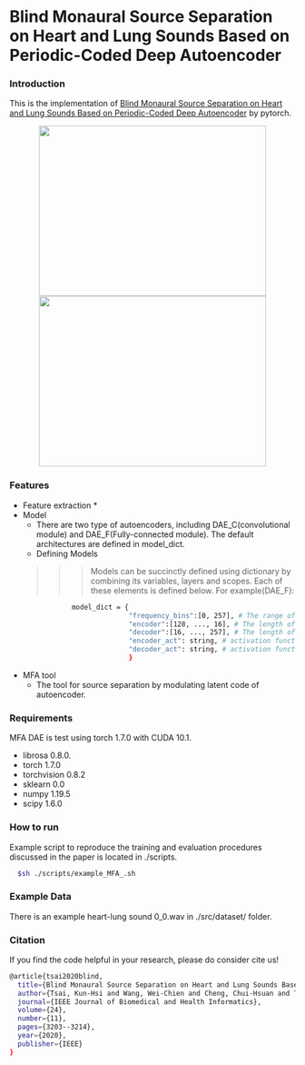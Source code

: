 # Blind Monaural Source Separation on Heart and Lung Sounds Based on Periodic-Coded Deep Autoencoder
### Introduction
This is the implementation of [Blind Monaural Source Separation on Heart and Lung Sounds Based on Periodic-Coded Deep Autoencoder](https://ieeexplore.ieee.org/document/9167389) by pytorch.
<p align="center">
  <img src="https://ieeexplore.ieee.org/mediastore_new/IEEE/content/media/6221020/9248684/9167389/tsao1-3016831-large.gif" width="400" height="300"/>
  <img src="https://ieeexplore.ieee.org/mediastore_new/IEEE/content/media/6221020/9248684/9167389/tsao4-3016831-large.gif" width="400" height="300"/>
</p>

### Features
* Feature extraction
  *  
* Model
  * There are two type of autoencoders, including DAE_C(convolutional module) and DAE_F(Fully-connected module). The default architectures are defined in model_dict.
  * Defining Models
  >>> Models can be succinctly defined using dictionary by combining its variables, layers and scopes. Each of these elements is defined below.
  >>> For example(DAE_F):
  ```bash
              model_dict = {
                            "frequency_bins":[0, 257], # The range of input of log power spectrum frequency bin. e.g. the dimension of input is (batch, 257-0)
                            "encoder":[128, ..., 16], # The length of list is the encoder layers, each item in list is neurons for each layers of encoder.
                            "decoder":[16, ..., 257], # The length of list is the decoder layers, each item in list is neurons for each layers of decoder.
                            "encoder_act": string, # activation function for encoder.
                            "decoder_act": string, # activation function for decoder.
                            }
  ```
* MFA tool
  * The tool for source separation by modulating latent code of autoencoder.
### Requirements
MFA DAE is test using torch 1.7.0 with CUDA 10.1.
* librosa             0.8.0. 
* torch               1.7.0
* torchvision         0.8.2
* sklearn             0.0
* numpy               1.19.5
* scipy               1.6.0

### How to run
Example script to reproduce the training and evaluation procedures discussed in the paper is located in ./scripts.
```bash
  $sh ./scripts/example_MFA_.sh
```
### Example Data
There is an example heart-lung sound 0_0.wav in ./src/dataset/ folder.
### Citation
If you find the code helpful in your research, please do consider cite us!
```bash
@article{tsai2020blind,
  title={Blind Monaural Source Separation on Heart and Lung Sounds Based on Periodic-Coded Deep Autoencoder},
  author={Tsai, Kun-Hsi and Wang, Wei-Chien and Cheng, Chui-Hsuan and Tsai, Chan-Yen and Wang, Jou-Kou and Lin, Tzu-Hao and Fang, Shih-Hau and Chen, Li-Chin and Tsao, Yu},
  journal={IEEE Journal of Biomedical and Health Informatics},
  volume={24},
  number={11},
  pages={3203--3214},
  year={2020},
  publisher={IEEE}
}
```
